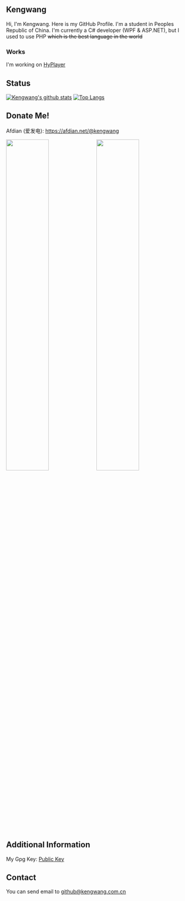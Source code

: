 ## Kengwang

Hi, I'm Kengwang. Here is my GitHub Profile. 
I'm a student in Peoples Republic of China.
I'm currently a C# developer (WPF & ASP.NET), but I used to use PHP ~~which is the best language in the world~~

### Works

I'm working on [HyPlayer](https://github.com/HyPlayer/HyPlayer)

## Status

[![Kengwang's github stats](https://github-readme-stats.vercel.app/api?username=kengwang&count_private=true&show_icons=true&theme=dark)](https://github.com/kengwang)
[![Top Langs](https://github-readme-stats.vercel.app/api/top-langs/?username=kengwang&hide=CSS,Javascript&theme=dark&layout=compact)](https://github.com/kengwang)

## Donate Me!

Afdian (爱发电): https://afdian.net/@kengwang

<div>
  <img src="https://user-images.githubusercontent.com/30862240/216808893-b8c17e63-5fe2-4003-9f9d-c5cb122b8b31.png" width="48%" />
  <img src="https://user-images.githubusercontent.com/30862240/216808898-64c56a90-404e-449f-ad3c-bd4a51512f45.jpg" width="48%" />
</div>



## Additional Information

My Gpg Key: [Public Key](/Kengwang_0x0CF42B18_public.asc)

## Contact

You can send email to github@kengwang.com.cn
